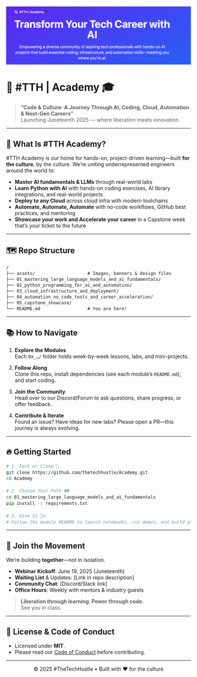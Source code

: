 <!-- Banner ASCII art or an imported image -->
<p align="center">
  <img src="./assets/banner.png" alt="#TTH Academy" width="800"/>
</p>

# 🚀 #TTH | Academy 🎓

> **“Code & Culture: A Journey Through AI, Coding, Cloud, Automation & Next-Gen Careers”**  
> Launching Juneteenth 2025 — where liberation meets innovation.

---

## 📖 What Is #TTH Academy?
#TTH Academy is our home for hands-on, project-driven learning—built **for the culture**, by the culture. We’re uniting underrepresented engineers around the world to:
- **Master AI fundamentals & LLMs** through real-world labs
- **Learn Python with AI** with hands-on coding exercises, AI library integrations, and real-world projects
- **Deploy to any Cloud** across cloud infra with modern toolchains
- **Automate, Automate, Automate** with no-code workflows, GitHub best practices, and mentoring
- **Showcase your work and Accelerate your career** in a Capstone week that’s your ticket to the future

---

## 🗺️ Repo Structure

```text
/
├── assets/                    # Images, banners & design files
├── 01_mastering_large_language_models_and_ai_fundamentals/
├── 02_python_programming_for_ai_and_automation/
├── 03_cloud_infrastructure_and_deployment/
├── 04_automation_no_code_tools_and_career_acceleration/
├── 05_capstone_showcase/
└── README.md                  # You are here!
```

---

## 📚 How to Navigate

1. **Explore the Modules**  
   Each `0X_…/` folder holds week-by-week lessons, labs, and mini-projects.

2. **Follow Along**  
   Clone this repo, install dependencies (see each module’s `README.md`), and start coding.

3. **Join the Community**  
   Head over to our Discord/Forum to ask questions, share progress, or offer feedback.

4. **Contribute & Iterate**  
   Found an issue? Have ideas for new labs? Please open a PR—this journey is always evolving.

---

## 🔥 Getting Started

```bash
# 1. Fork or Clone 🚀
git clone https://github.com/thetechhustle/Academy.git
cd Academy

# 2. Choose Your Path 🛤️
cd 01_mastering_large_language_models_and_ai_fundamentals
pip install -r requirements.txt

# 3. Dive In 🏊‍♂️
# Follow the module README to launch notebooks, run demos, and build your AI apps.
```

---

## 🤝 Join the Movement

We’re building **together**—not in isolation.  
- **Webinar Kickoff**: June 19, 2025 (Juneteenth)  
- **Waiting List** & Updates: [Link in repo description]  
- **Community Chat**: [Discord/Slack link]  
- **Office Hours**: Weekly with mentors & industry guests  

> **Liberation through learning. Power through code.**  
> See you in class.  

---

## 📝 License & Code of Conduct

- Licensed under **MIT**.  
- Please read our [Code of Conduct](CODE_OF_CONDUCT.md) before contributing.  

---

<p align="center">
  &copy; 2025 #TheTechHustle • Built with ❤️ for the culture
</p>
